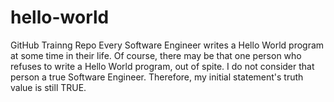 # hello-world
GitHub Trainng Repo
Every Software Engineer writes a Hello World program at some time in their life.  Of course, there may be that one person who refuses to write a Hello World program, out of spite. I do not consider that person a true Software Engineer.  Therefore, my initial statement's truth value is still TRUE.
